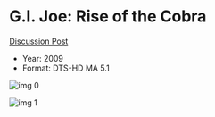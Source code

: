 # G.I. Joe: Rise of the Cobra

[Discussion Post](https://www.avsforum.com/threads/bass-eq-for-filtered-movies.2995212/post-56623286)

* Year: 2009
* Format: DTS-HD MA 5.1

![img 0](https://i.imgur.com/2lBzh3U.jpg)

![img 1](https://i.imgur.com/5BILLJf.jpg)


